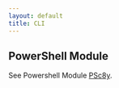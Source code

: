 ```yaml
---
layout: default
title: CLI
---
```


## PowerShell Module

See Powershell Module [PSc8y](powershell).
